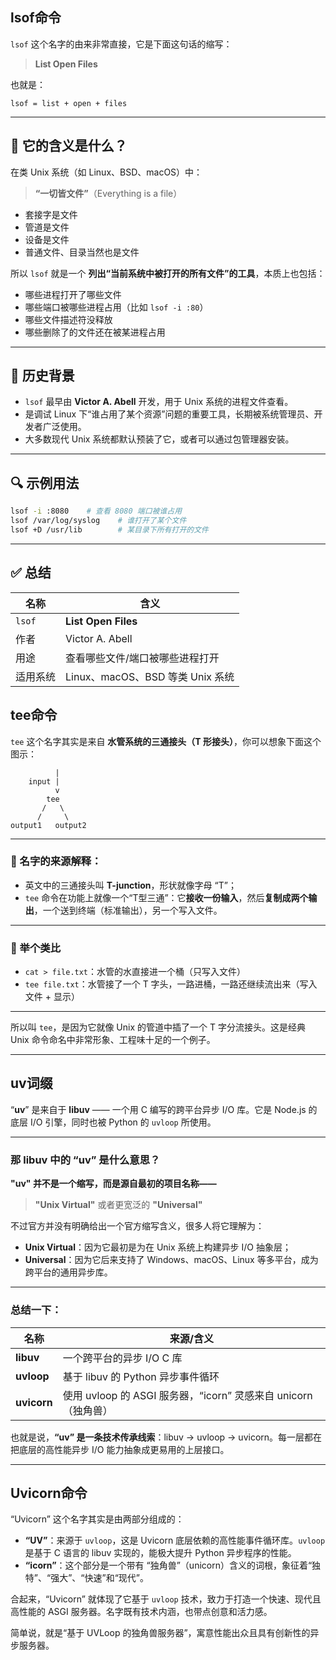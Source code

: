 
## lsof命令

`lsof` 这个名字的由来非常直接，它是下面这句话的缩写：

> **List Open Files**

也就是：

```
lsof = list + open + files
```

---

## 🧠 它的含义是什么？

在类 Unix 系统（如 Linux、BSD、macOS）中：

> **“一切皆文件”**（Everything is a file）

* 套接字是文件
* 管道是文件
* 设备是文件
* 普通文件、目录当然也是文件

所以 `lsof` 就是一个 **列出“当前系统中被打开的所有文件”的工具**，本质上也包括：

* 哪些进程打开了哪些文件
* 哪些端口被哪些进程占用（比如 `lsof -i :80`）
* 哪些文件描述符没释放
* 哪些删除了的文件还在被某进程占用

---

## 📜 历史背景

* `lsof` 最早由 **Victor A. Abell** 开发，用于 Unix 系统的进程文件查看。
* 是调试 Linux 下“谁占用了某个资源”问题的重要工具，长期被系统管理员、开发者广泛使用。
* 大多数现代 Unix 系统都默认预装了它，或者可以通过包管理器安装。

---

## 🔍 示例用法

```bash
lsof -i :8080    # 查看 8080 端口被谁占用
lsof /var/log/syslog    # 谁打开了某个文件
lsof +D /usr/lib        # 某目录下所有打开的文件
```

---

## ✅ 总结

| 名称     | 含义                         |
| ------ | -------------------------- |
| `lsof` | **List Open Files**        |
| 作者     | Victor A. Abell            |
| 用途     | 查看哪些文件/端口被哪些进程打开           |
| 适用系统   | Linux、macOS、BSD 等类 Unix 系统 |


## tee命令

`tee` 这个名字其实是来自 **水管系统的三通接头（T 形接头）**，你可以想象下面这个图示：

```
          |
    input |
          v
        tee
       /   \
      /     \
output1   output2
```

---

### 🧠 名字的来源解释：

* 英文中的三通接头叫 **T-junction**，形状就像字母 “T”；
* `tee` 命令在功能上就像一个“T型三通”：它**接收一份输入**，然后**复制成两个输出**，一个送到终端（标准输出），另一个写入文件。

---

### 📌 举个类比

* `cat > file.txt`：水管的水直接进一个桶（只写入文件）
* `tee file.txt`：水管接了一个 T 字头，一路进桶，一路还继续流出来（写入文件 + 显示）

---

所以叫 `tee`，是因为它就像 Unix 的管道中插了一个 T 字分流接头。这是经典 Unix 命令命名中非常形象、工程味十足的一个例子。

----

## uv词缀

“**uv**” 是来自于 **libuv** —— 一个用 C 编写的跨平台异步 I/O 库。它是 Node.js 的底层 I/O 引擎，同时也被 Python 的 `uvloop` 所使用。

---


### 那 libuv 中的 “uv” 是什么意思？

**"uv" 并不是一个缩写，而是源自最初的项目名称——**

> **"Unix Virtual"** 或者更宽泛的 **"Universal"**

不过官方并没有明确给出一个官方缩写含义，很多人将它理解为：

* **Unix Virtual**：因为它最初是为在 Unix 系统上构建异步 I/O 抽象层；
* **Universal**：因为它后来支持了 Windows、macOS、Linux 等多平台，成为跨平台的通用异步库。

---

### 总结一下：

| 名称          | 来源/含义                                          |
| ----------- | ---------------------------------------------- |
| **libuv**   | 一个跨平台的异步 I/O C 库                               |
| **uvloop**  | 基于 libuv 的 Python 异步事件循环                       |
| **uvicorn** | 使用 uvloop 的 ASGI 服务器，“icorn” 灵感来自 unicorn（独角兽） |

也就是说，**“uv” 是一条技术传承线索**：libuv → uvloop → uvicorn。每一层都在把底层的高性能异步 I/O 能力抽象成更易用的上层接口。

----

## Uvicorn命令

“Uvicorn” 这个名字其实是由两部分组成的：

* **“UV”**：来源于 `uvloop`，这是 Uvicorn 底层依赖的高性能事件循环库。`uvloop` 是基于 C 语言的 libuv 实现的，能极大提升 Python 异步程序的性能。
* **“icorn”**：这个部分是一个带有 “独角兽”（unicorn）含义的词根，象征着“独特”、“强大”、“快速”和“现代”。

合起来，“Uvicorn” 就体现了它基于 `uvloop` 技术，致力于打造一个快速、现代且高性能的 ASGI 服务器。名字既有技术内涵，也带点创意和活力感。

简单说，就是“基于 UVLoop 的独角兽服务器”，寓意性能出众且具有创新性的异步服务器。

